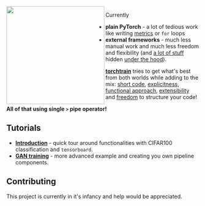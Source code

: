 <img align="left" width="256" height="256" src="https://github.com/szymonmaszke/torchtrain/blob/master/assets/logo.png">

Currently

- __plain PyTorch__ - a lot of tedious work like writing [metrics]() or `for` loops
- __external frameworks__ - much less manual work and much less freedom
and flexibility (and [a lot of stuff]() hidden [under the hood]()).

[__torchtrain__]() tries to get what's best from both worlds while adding to the mix:
[short code](), [explicitness](), [functional approach](), [extensibility]() and [freedom]() to structure your code!

__All of that using single `>` pipe operator!__

## Tutorials

- [__Introduction__]() - quick tour around functionalities with CIFAR100 classification
and `tensorboard`.
- [__GAN training__]() - more advanced example and creating you own pipeline components.

## Contributing

This project is currently in it's infancy and help would be appreciated.
